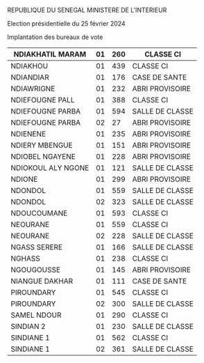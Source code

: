 REPUBLIQUE DU SENEGAL MINISTERE DE L'INTERIEUR

Election présidentielle du 25 février 2024

Implantation des bureaux de vote

| NDIAKHATIL MARAM | 01 | 260 | CLASSE CI |
| - | - | - | - |
| NDIAKHOU | 01 | 439 | CLASSE CI |
| NDIANDIAR | 01 | 176 | CASE DE SANTE |
| NDIAWRIGNE | 01 | 232 | ABRI PROVISOIRE |
| NDIEFOUGNE PALL | 01 | 388 | CLASSE CI |
| NDIEFOUGNE PARBA | 01 | 594 | SALLE DE CLASSE |
| NDIEFOUGNE PARBA | 02 | 27 | ABRI PROVISOIRE |
| NDIENENE | 01 | 235 | ABRI PROVISOIRE |
| NDIERY MBENGUE | 01 | 151 | ABRI PROVISOIRE |
| NDIOBEL NGAYENE | 01 | 228 | ABRI PROVISOIRE |
| NDIOKOUL ALY NGONE | 01 | 121 | SALLE DE CLASSE |
| NDIONE | 01 | 299 | ABRI PROVISOIRE |
| NDONDOL | 01 | 559 | SALLE DE CLASSE |
| NDONDOL | 02 | 323 | SALLE DE CLASSE |
| NDOUCOUMANE | 01 | 593 | CLASSE CI |
| NEOURANE | 01 | 559 | CLASSE CI |
| NEOURANE | 02 | 228 | SALLE DE CLASSE |
| NGASS SERERE | 01 | 166 | SALLE DE CLASSE |
| NGHASS | 01 | 238 | CLASSE CI |
| NGOUGOUSSE | 01 | 145 | ABRI PROVISOIRE |
| NIANGUE DAKHAR | 01 | 111 | CASE DE SANTE |
| PIROUNDARY | 01 | 545 | CLASSE CI |
| PIROUNDARY | 02 | 300 | SALLE DE CLASSE |
| SAMEL NDOUR | 01 | 290 | CLASSE CI |
| SINDIAN 2 | 01 | 230 | SALLE DE CLASSE |
| SINDIANE 1 | 01 | 562 | CLASSE CI |
| SINDIANE 1 | 02 | 361 | SALLE DE CLASSE |

<!-- PageNumber="33/34" -->
